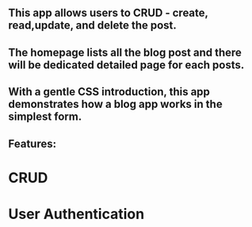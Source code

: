 ## This app  allows users to CRUD - create, read,update, and delete the post.
## The homepage lists all the blog post and there will be dedicated detailed page for each posts.
## With a gentle CSS introduction, this app demonstrates how a blog app works in the simplest form.

## Features:
# CRUD
# User Authentication